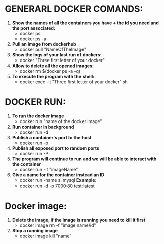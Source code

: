 # GENERARL DOCKER COMANDS:

1. **Show the names of all the containers you have + the id you need and the port associated:**
	-	docker ps
	-	docker ps -a
2. **Pull an image from dockerhub**
	-	docker pull "NameOfTheImage"
3. **Show the logs of your last run of dockers:**
	-	docker "Three first letter of your docker"
4. **Allow to delete all the opened images:**
	-	docker rm $(docker ps -a -q)
5. **To execute the program with the shell:**
	-	docker exec -it "Three first letter of your docker" sh

<!-- ```bash
// Código con resaltado de sintaxis
console.log("Hola mundo"); -->

# DOCKER RUN:

1. **To run the docker image**
	-	docker run "name of the docker image"
2. **Run container in background**
	-	docker run -d
3. **Publish a container's port to the host**
	-	docker run -p
4. **Publish all exposed port to random ports**
	-	docker run -P
5. **The program will continue to run and we will be able to interact with the container**
	-	docker run -it "imageName"
6. **Give a name for the container instead an ID**
	-	docker run -name sl mysql
**Example:**
	-	docker run -d -p 7000:80 test:latest


# Docker image:

1. **Delete the image, if the image is running you need to kill it first**
	-	docker image rm -f "image name/id"
2. **Stop a running image**
	-	docker image kill "name"